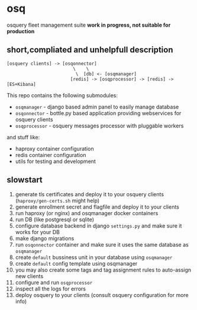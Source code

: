 # osq
osquery fleet management suite
**work in progress, not suitable for production**

## short,compliated and unhelpfull description

```
[osquery clients] -> [osqonnector]
                         \    \
                          \  [db] <- [osqmanager]
                        [redis] -> [osqprocessor] -> [redis] -> [ES+Kibana]
```

This repo contains the following submodules:
* `osqmanager` - django based admin panel to easily manage database
* `osqonnector` - bottle.py based application providing webservices for osquery clients
* `osqprocessor` - osquery messages processor with pluggable workers

and stuff like:
* haproxy container configuration
* redis container configuration
* utils for testing and development

## slowstart

1. generate tls certificates and deploy it to your osquery clients (`haproxy/gen-certs.sh` might help)
2. generate enrollment secret and flagfile and deploy it to your clients
3. run haproxy (or nginx) and osqmanager docker containers
4. run DB (like postgresql or sqlite)
5. configure database backend in django `settings.py` and make sure it works for your DB
6. make django migrations
7. run `osqonnector` container and make sure it uses the same database as `osqmanager`
8. create `default` bussiness unit in your database using `osqmanager`
9. create `default` config template using osqmanager
10. you may also create some tags and tag assignment rules to auto-assign new clients
11. configure and run `osqprocessor`
12. inspect all the logs for errors
13. deploy osquery to your clients (consult osquery configuration for more info)

